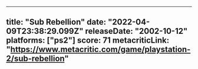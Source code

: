 
---
title: "Sub Rebellion"
date: "2022-04-09T23:38:29.099Z"
releaseDate: "2002-10-12"
platforms: ["ps2"]
score: 71
metacriticLink: "https://www.metacritic.com/game/playstation-2/sub-rebellion"
---

